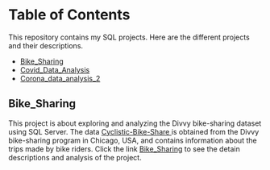 # Table of Contents 

This repository contains my SQL projects. Here are the different projects and their descriptions.

- [Bike_Sharing](#Bike-Sharing)
- [Covid_Data_Analysis](#Covid_Data_Analysis)
- [Corona_data_analysis_2](#Corona_data_analysis_2)

## Bike_Sharing
This project is about exploring and analyzing the Divvy bike-sharing dataset using SQL Server. The data <a href="https://www.divvybikes.com/system-data">Cyclistic-Bike-Share </a> is obtained from the Divvy bike-sharing program in Chicago, USA, and contains information about the trips made by bike riders. Click the link [Bike_Sharing](https://github.com/nguneonard/SQL_Projects/tree/main/Bike%20Sharing) to see the detain descriptions and analysis of the project.



